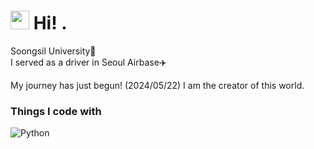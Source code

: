<h1><img src="https://emojis.slackmojis.com/emojis/images/1531849430/4246/blob-sunglasses.gif?1531849430" width="30"/> Hi! .</h1>

<p>
  Soongsil University🏫<br/>
  I served as a driver in Seoul Airbase✈️

  My journey has just begun! (2024/05/22)
  I am the creator of this world.
</p>

<h3>Things I code with</h3>
<p>
  <img alt="Python" src="https://img.shields.io/badge/-Python-3776AB?style=flat-square&logo=Python&logoColor=white"/>
</p>
